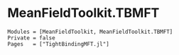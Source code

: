 # MeanFieldToolkit.TBMFT

```@autodocs
Modules = [MeanFieldToolkit, MeanFieldToolkit.TBMFT]
Private = false
Pages   = ["TightBindingMFT.jl"]

```